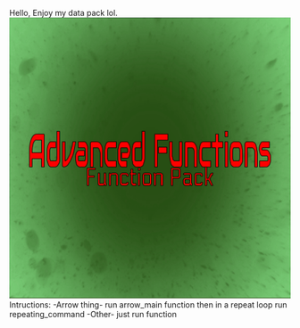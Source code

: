 Hello, Enjoy my data pack lol.
![IMAGE](pack.png)
Intructions:
-Arrow thing-
run arrow_main function
then in a repeat loop run repeating_command
-Other-
just run function <function name>
